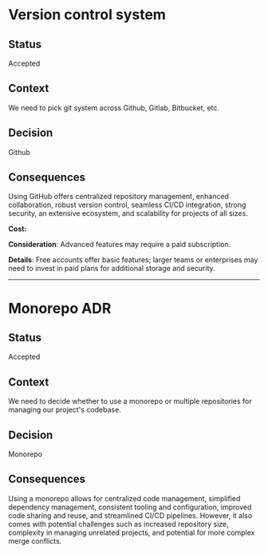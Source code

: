 # Version control system

## Status

Accepted

## Context

We need to pick git system across Github, Gitlab, Bitbucket, etc.

## Decision

Github

## Consequences

Using GitHub offers centralized repository management, enhanced collaboration, robust version control, seamless CI/CD integration, strong security, an extensive ecosystem, and scalability for projects of all sizes.

**Cost:**

**Consideration**: Advanced features may require a paid subscription.

**Details**: Free accounts offer basic features; larger teams or enterprises may need to invest in paid plans for additional storage and security.

---

# Monorepo ADR

## Status

Accepted

## Context

We need to decide whether to use a monorepo or multiple repositories for managing our project's codebase.

## Decision

Monorepo

## Consequences

Using a monorepo allows for centralized code management, simplified dependency management, consistent tooling and configuration, improved code sharing and reuse, and streamlined CI/CD pipelines. However, it also comes with potential challenges such as increased repository size, complexity in managing unrelated projects, and potential for more complex merge conflicts.

